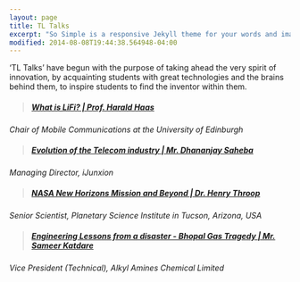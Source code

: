 ```yaml
---
layout: page
title: TL Talks
excerpt: "So Simple is a responsive Jekyll theme for your words and images."
modified: 2014-08-08T19:44:38.564948-04:00
---
```


‘TL Talks’ have begun with the purpose of taking ahead the very spirit of innovation, by acquainting students with great technologies and the brains behind them, to inspire students to find the inventor within them.

> #####  [What is LiFi? | Prof. Harald Haas](harald_haas)
*Chair of Mobile Communications at the University of Edinburgh*

> #####  [Evolution of the Telecom industry | Mr. Dhananjay Saheba](dhananjay_saheba)
*Managing Director, iJunxion*

> #####  [NASA New Horizons Mission and Beyond | Dr. Henry Throop](henry_throop)
*Senior Scientist, Planetary Science Institute in Tucson, Arizona, USA*

> #####  [Engineering Lessons from a disaster - Bhopal Gas Tragedy | Mr. Sameer Katdare](sameer_katdare)
*Vice President (Technical), Alkyl Amines Chemical Limited*